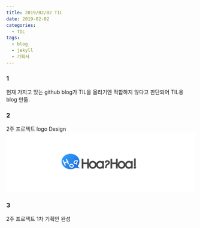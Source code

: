 ```yaml
---
title: 2019/02/02 TIL
date: 2019-02-02
categories:
  - TIL
tags:
  - blog
  - jekyll
  - 기획서
---
```


### 1

현재 가지고 있는 github blog가 TIL을 올리기엔 적합하지 않다고 판단되어 TIL용 blog 만듦.

### 2

2주 프로젝트 logo Design
<img src="../assets/images/hoa_logo.png" alt="project_app_logo"/>

### 3

2주 프로젝트 1차 기획안 완성
